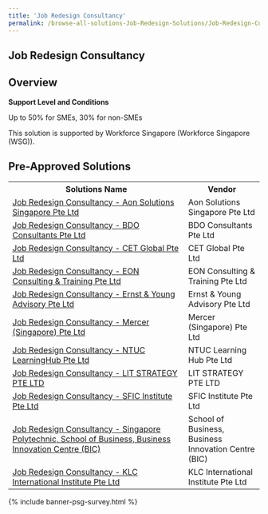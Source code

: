 ```yaml
---
title: 'Job Redesign Consultancy'
permalink: /browse-all-solutions-Job-Redesign-Solutions/Job-Redesign-Consultancy
---
```


## Job Redesign Consultancy
## Overview

**Support Level and Conditions**

Up to 50% for SMEs, 30% for non-SMEs

This solution is supported by Workforce Singapore (Workforce Singapore (WSG)).

## Pre-Approved Solutions

<table>
<tr>
<th style='width: auto;'><b>Solutions Name</b></th>
<th style='width: 30%;'><b>Vendor</b></th>
</tr>
<tr>
<td><a href='/productivity-solutions-grant/solutionrepo/198901141D-Job-Rdsgn-CST-Aon-SLNs-SG-PL-G' target='_blank'>Job Redesign Consultancy - Aon Solutions Singapore Pte Ltd</a><br></td>
<td>Aon Solutions Singapore Pte Ltd</td>
</tr>
<tr>
<td><a href='/productivity-solutions-grant/solutionrepo/199806356D-Job-Rdsgn-CST-BDO-Consultnts-PL-G' target='_blank'>Job Redesign Consultancy - BDO Consultants Pte Ltd</a><br></td>
<td>BDO Consultants Pte Ltd</td>
</tr>
<tr>
<td><a href='/productivity-solutions-grant/solutionrepo/201404397W-Job-Rdsgn-CST-CET-Globl-PL-G' target='_blank'>Job Redesign Consultancy - CET Global Pte Ltd</a><br></td>
<td>CET Global Pte Ltd</td>
</tr>
<tr>
<td><a href='/productivity-solutions-grant/solutionrepo/201301501N-Job-Rdsgn-CST-EON-CST-&-Trnng-PL-G' target='_blank'>Job Redesign Consultancy - EON Consulting & Training Pte Ltd</a><br></td>
<td>EON Consulting & Training Pte Ltd</td>
</tr>
<tr>
<td><a href='/productivity-solutions-grant/solutionrepo/198905395E-Job-Rdsgn-CST-Ernst-&-Young-Advsory-PL-G' target='_blank'>Job Redesign Consultancy - Ernst & Young Advisory Pte Ltd</a><br></td>
<td>Ernst & Young Advisory Pte Ltd</td>
</tr>
<tr>
<td><a href='/productivity-solutions-grant/solutionrepo/197802499E-Job-Rdsgn-CST-Mrcr-SG-PL-G' target='_blank'>Job Redesign Consultancy - Mercer (Singapore) Pte Ltd</a><br></td>
<td>Mercer (Singapore) Pte Ltd</td>
</tr>
<tr>
<td><a href='/productivity-solutions-grant/solutionrepo/200409359E-Job-Rdsgn-CST-NTUC-LrnngHub-PL-G' target='_blank'>Job Redesign Consultancy - NTUC LearningHub Pte Ltd</a><br></td>
<td>NTUC Learning Hub Pte Ltd</td>
</tr>
<tr>
<td><a href='/productivity-solutions-grant/solutionrepo/201822025C-Job-Rdsgn-CST-LIT-STRATEGY-PL-G' target='_blank'>Job Redesign Consultancy - LIT STRATEGY PTE LTD</a><br></td>
<td>LIT STRATEGY PTE LTD</td>
</tr>
<tr>
<td><a href='/productivity-solutions-grant/solutionrepo/201022988M-Job-Rdsgn-CST-SFIC-Insttut-PL-G' target='_blank'>Job Redesign Consultancy - SFIC Institute Pte Ltd</a><br></td>
<td>SFIC Institute Pte Ltd</td>
</tr>
<tr>
<td><a href='/productivity-solutions-grant/solutionrepo/T08GB0056A-Job-Rdsgn-CST-SPSOBBIC-G' target='_blank'>Job Redesign Consultancy - Singapore Polytechnic, School of Business, Business Innovation Centre (BIC)</a><br></td>
<td>School of Business, Business Innovation Centre (BIC)</td>
</tr>
<tr>
<td><a href='/productivity-solutions-grant/solutionrepo/201003423H-Job-Rdsgn-CST-KLC-Intrntonl-Insttut-PL-G' target='_blank'>Job Redesign Consultancy - KLC International Institute Pte Ltd</a><br></td>
<td>KLC International Institute Pte Ltd</td>
</tr>
</table>

{% include banner-psg-survey.html %}
